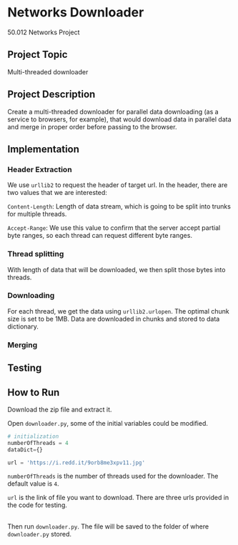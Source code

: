 # Networks Downloader
50.012 Networks Project

## Project Topic
Multi-threaded downloader

## Project Description
Create a multi-threaded downloader for parallel data downloading (as a service to browsers, for example), 
that would download data in parallel data and merge in proper order before passing to the browser.

## Implementation
### Header Extraction
We use `urllib2` to request the header of target url. In the header, there are two values that we are interested:


`Content-Length`: Length of data stream, which is going to be split into trunks for multiple threads.


`Accept-Range`: We use this value to confirm that the server accept partial byte ranges, so each thread can request different byte ranges.


### Thread splitting
With length of data that will be downloaded, we then split those bytes into threads.


### Downloading
For each thread, we get the data using `urllib2.urlopen`. The optimal chunk size is set to be 1MB. Data are downloaded in chunks and stored to data dictionary.


### Merging


## Testing


## How to Run
Download the zip file and extract it.


Open `downloader.py`, some of the initial variables could be modified.
```python
# initialization
numberOfThreads = 4
dataDict={}

url = 'https://i.redd.it/9orb8me3xpv11.jpg'
```


`numberOfThreads` is the number of threads used for the downloader. The default value is `4`.


`url` is the link of file you want to download. There are three urls provided in the code for testing.


<br>Then run `downloader.py`. The file will be saved to the folder of where `downloader.py` stored.
